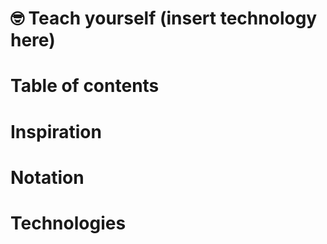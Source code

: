 # 🤓 Teach yourself (insert technology here)

# Table of contents

# Inspiration

# Notation

# Technologies